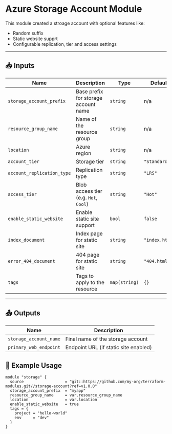 # Azure Storage Account Module

This module created a stroage account with optional features like:

- Random suffix
- Static website supprt
- Configurable replication, tier and access settings

---

## 📥 Inputs

| Name                   | Description                          | Type          | Default      |
|------------------------|--------------------------------------|---------------|--------------|
| `storage_account_prefix` | Base prefix for storage account name | `string`      | n/a          |
| `resource_group_name`  | Name of the resource group           | `string`      | n/a          |
| `location`             | Azure region                         | `string`      | n/a          |
| `account_tier`         | Storage tier                         | `string`      | `"Standard"` |
| `account_replication_type` | Replication type                | `string`      | `"LRS"`      |
| `access_tier`          | Blob access tier (e.g. `Hot`, `Cool`) | `string`     | `"Hot"`      |
| `enable_static_website` | Enable static site support         | `bool`        | `false`      |
| `index_document`       | Index page for static site          | `string`      | `"index.html"` |
| `error_404_document`   | 404 page for static site            | `string`      | `"404.html"` |
| `tags`                 | Tags to apply to the resource       | `map(string)` | `{}`         |

---

## 📤 Outputs

| Name                  | Description |
|-----------------------|-------------|
| `storage_account_name` | Final name of the storage account |
| `primary_web_endpoint` | Endpoint URL (if static site enabled) |


## 🔁 Example Usage

```hcl
module "storage" {
  source                  = "git::https://github.com/my-org/terraform-modules.git//storage-account?ref=v1.0.0"
  storage_account_prefix  = "myapp"
  resource_group_name     = var.resource_group_name
  location                = var.location
  enable_static_website   = true
  tags = {
    project = "hello-world"
    env     = "dev"
  }
}
